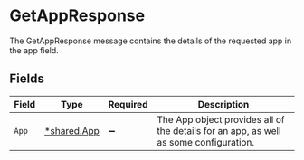 # GetAppResponse

The GetAppResponse message contains the details of the requested app in the app field.


## Fields

| Field                                                                                 | Type                                                                                  | Required                                                                              | Description                                                                           |
| ------------------------------------------------------------------------------------- | ------------------------------------------------------------------------------------- | ------------------------------------------------------------------------------------- | ------------------------------------------------------------------------------------- |
| `App`                                                                                 | [*shared.App](../../../pkg/models/shared/app.md)                                      | :heavy_minus_sign:                                                                    | The App object provides all of the details for an app, as well as some configuration. |